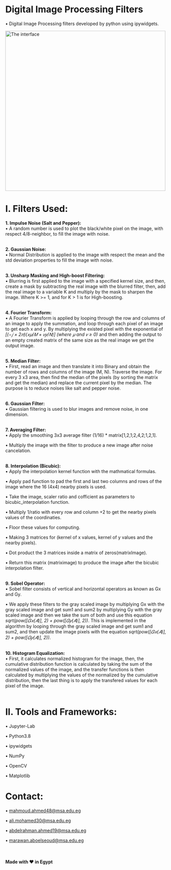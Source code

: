 # Digital Image Processing Filters

• Digital Image Processing filters developed by python using ipywidgets.

<img width="500" alt="The interface" src="https://user-images.githubusercontent.com/66283081/154514169-77594127-90f8-4bd8-b3c7-9817ba655575.png">



# I. Filters Used:
**1. Impulse Noise (Salt and Pepper):**<br/>
• A random number is used to plot the black/white pixel on the image, with respect 4/8-neighbor, to fill the image with noise.<br/><br/>


**2. Gaussian Noise:**<br/>
• Normal Distribution is applied to the image with respect the mean and the std deviation properties to fill the image with noise.<br/><br/>


**3. Unsharp Masking and High-boost Filtering:**<br/>
• Blurring is first applied to the image with a specified kernel size, and then, create a mask by subtracting the real image with the blurred filter, then, add the real image to a variable K and multiply by the mask to sharpen the image. Where K >= 1, and for K > 1 is for High-boosting.<br/><br/>


**4. Fourier Transform:**<br/>
• A Fourier Transform is applied by looping through the row and columns of an image to apply the summation, and loop through each pixel of an image to get each x and y. By multiplying the existed pixel with the exponential of *[(−𝑗 × 2𝜋)(𝑥𝜇/𝑀 + 𝑣𝑦/𝑁)] (where 𝜇 and 𝑣 ≥ 0)* and then adding the output to an empty created matrix of the same size as the real image we get the output image.<br/><br/>


**5. Median Filter:**<br/>
• First, read an image and then translate it into Binary and obtain the number of rows and columns of the image (M, N). Traverse the image. For every 3 x3 area, then find the median of the pixels (by sorting the matrix and get the median) and replace the current pixel by the median. The purpose is to reduce noises like salt and pepper noise.<br/><br/>


**6. Gaussian Filter:**<br/>
• Gaussian filtering is used to blur images and remove noise, in one dimension.<br/><br/>


**7. Averaging Filter:**<br/>
• Apply the smoothing 3x3 average filter (1/16) * matrix[1,2,1;2,4,2;1,2,1].

• Multiply the image with the filter to produce a new image after noise cancelation.<br/><br/>


**8. Interpolation (Bicubic):**<br/>
• Apply the interpolation kernel function with the mathmatical formulas.

• Apply pad function to pad the first and last two columns and rows of the image where the 16 (4x4) nearby pixels is used.

• Take the image, scaler ratio and cofficient as parameters to bicubic_interpolation function.

• Multiply 1/ratio with every row and column +2 to get the nearby pixels values of the coordinaties.

• Floor these values for computing.

• Making 3 matrices for (kernel of x values, kernel of y values and the nearby pixels).

• Dot product the 3 matrices inside a matrix of zeros(matrixImage).

• Return this matrix (matriximage) to produce the image after the bicubic interpolation filter.<br/><br/>


**9. Sobel Operator:**<br/>
• Sobel filter consists of vertical and horizontal operators as known as Gx and Gy.

• We apply these filters to the gray scaled image by multiplying Gx with the gray scaled image and get sum1 and sum2 by multiplying Gy with the gray scaled image and then we take the sum of both and use this equation *sqrt(pow([𝐺𝑥(𝐴)], 2) + pow([𝐺𝑦(𝐴)], 2))*. This is implemented in the algorithm by looping through the gray scaled image and get sum1 and sum2, and then update the image pixels with the equation *sqrt(pow([𝐺𝑥(𝐴)], 2) + pow([𝐺𝑦(𝐴)], 2))*.<br/><br/>


**10. Histogram Equalization:**<br/>
• First, it calculates normalized histogram for the image, then, the cumulative distribution function is calculated by taking the sum of the normalized values of the image, and the transfer functions is then calculated by multiplying the values of the normalized by the cumulative distribution, then the last thing is to apply the transfered values for each pixel of the image.<br/><br/>



# II. Tools and Frameworks:

• Jupyter-Lab

• Python3.8

• ipywidgets

• NumPy

• OpenCV

• Matplotlib

# Contact:
• mahmoud.ahmed48@msa.edu.eg

• ali.mohamed30@msa.edu.eg

• abdelrahman.ahmed19@msa.edu.eg

• marawan.aboelseoud@msa.edu.eg

<br/>

#### Made with :heart: in Egypt
